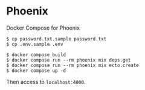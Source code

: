 # Phoenix

Docker Compose for Phoenix

```
$ cp password.txt.sample password.txt
$ cp .env.sample .env

$ docker compose build
$ docker compose run --rm phoenix mix deps.get
$ docker compose run --rm phoenix mix ecto.create
$ docker compose up -d
```

Then access to `localhost:4000`.
